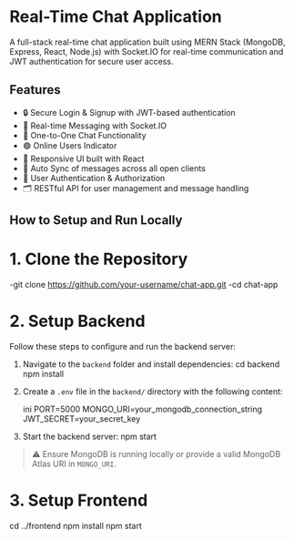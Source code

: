 # Real-Time Chat Application

A full-stack real-time chat application built using MERN Stack (MongoDB, Express, React, Node.js) with Socket.IO for real-time communication and JWT authentication for secure user access.

## Features
- 🔒 Secure Login & Signup with JWT-based authentication
- 💬 Real-time Messaging with Socket.IO
- 👥 One-to-One Chat Functionality
- 🟢 Online Users Indicator
- 🎨 Responsive UI built with React
- 🔄 Auto Sync of messages across all open clients
- 🧾 User Authentication & Authorization
- 🗂️ RESTful API for user management and message handling

## How to Setup and Run Locally

 # 1. Clone the Repository

  -git clone https://github.com/your-username/chat-app.git
  -cd chat-app 

# 2. Setup Backend

Follow these steps to configure and run the backend server:

1. Navigate to the `backend` folder and install dependencies:
    cd backend
    npm install
 

2. Create a `.env` file in the `backend/` directory with the following content:

    ini
    PORT=5000
    MONGO_URI=your_mongodb_connection_string
    JWT_SECRET=your_secret_key
    

3. Start the backend server:
    npm start


> ⚠️ Ensure MongoDB is running locally or provide a valid MongoDB Atlas URI in `MONGO_URI`.

# 3. Setup Frontend
cd ../frontend
npm install
npm start


